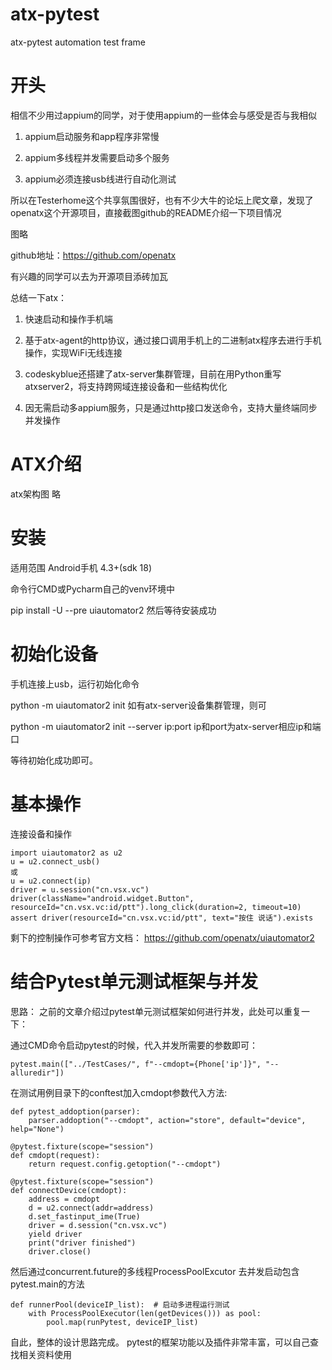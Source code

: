 # atx-pytest
atx-pytest automation test frame
# 开头
相信不少用过appium的同学，对于使用appium的一些体会与感受是否与我相似

1. appium启动服务和app程序非常慢

2. appium多线程并发需要启动多个服务

3. appium必须连接usb线进行自动化测试

所以在Testerhome这个共享氛围很好，也有不少大牛的论坛上爬文章，发现了openatx这个开源项目，直接截图github的README介绍一下项目情况

图略

github地址：https://github.com/openatx

有兴趣的同学可以去为开源项目添砖加瓦

总结一下atx：

1. 快速启动和操作手机端

2. 基于atx-agent的http协议，通过接口调用手机上的二进制atx程序去进行手机操作，实现WiFi无线连接

3. codeskyblue还搭建了atx-server集群管理，目前在用Python重写atxserver2，将支持跨网域连接设备和一些结构优化

4. 因无需启动多appium服务，只是通过http接口发送命令，支持大量终端同步并发操作

 

# ATX介绍
atx架构图
略


# 安装
适用范围
Android手机 4.3+(sdk 18)

命令行CMD或Pycharm自己的venv环境中 

pip install -U --pre uiautomator2
然后等待安装成功

# 初始化设备
手机连接上usb，运行初始化命令

python -m uiautomator2 init
如有atx-server设备集群管理，则可

python -m uiautomator2 init --server ip:port
ip和port为atx-server相应ip和端口

等待初始化成功即可。

# 基本操作
连接设备和操作


    import uiautomator2 as u2
    u = u2.connect_usb()
    或
    u = u2.connect(ip)
    driver = u.session("cn.vsx.vc")
    driver(className="android.widget.Button", resourceId="cn.vsx.vc:id/ptt").long_click(duration=2, timeout=10)
    assert driver(resourceId="cn.vsx.vc:id/ptt", text="按住 说话").exists

剩下的控制操作可参考官方文档： https://github.com/openatx/uiautomator2


# 结合Pytest单元测试框架与并发
思路：
之前的文章介绍过pytest单元测试框架如何进行并发，此处可以重复一下：

通过CMD命令启动pytest的时候，代入并发所需要的参数即可：

    pytest.main(["../TestCases/", f"--cmdopt={Phone['ip']}", "--alluredir"])


在测试用例目录下的conftest加入cmdopt参数代入方法:

    def pytest_addoption(parser):
        parser.addoption("--cmdopt", action="store", default="device", help="None")
    
    @pytest.fixture(scope="session")
    def cmdopt(request):
        return request.config.getoption("--cmdopt")
    
    @pytest.fixture(scope="session")
    def connectDevice(cmdopt):
        address = cmdopt
        d = u2.connect(addr=address)
        d.set_fastinput_ime(True)
        driver = d.session("cn.vsx.vc")
        yield driver
        print("driver finished")
        driver.close()


然后通过concurrent.future的多线程ProcessPoolExcutor 去并发启动包含pytest.main的方法

    def runnerPool(deviceIP_list):  # 启动多进程运行测试
        with ProcessPoolExecutor(len(getDevices())) as pool:
            pool.map(runPytest, deviceIP_list)
        
自此，整体的设计思路完成。 pytest的框架功能以及插件非常丰富，可以自己查找相关资料使用





 

 

 

 
